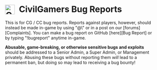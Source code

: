 <h1><img style="vertical-align: text-bottom; padding-right: 0.5em" src="https://user-images.githubusercontent.com/46431715/66693895-e9d9ac00-ec7b-11e9-88f1-f67f242f04a8.png" alt="CivilGamers Logo" width="32px" height="32px">CivilGamers Bug Reports</h1>
This is for CG / CC bug reports. Reports against players, however, should instead be made in-game by using "@\<message\>" or in a post on our [forums][Complaints]. You can make a bug report on GitHub [here][Bug Report] or by typing "!bugreport" anytime in-game.

**Abusable, game-breaking, or otherwise sensitive bugs and exploits** should be addressed to a Senior Admin, a Super Admin, or Management privately. Abusing these bugs without reporting them *will* lead to a permanent ban, but doing so may lead to receiving a bug bounty!

<!-- Links -->
[Complaints]: https://www.civilgamers.com/forum/m/18343296/viewforum/3788723
[Bug Report]: ../../issues/new?assignees=&labels=bug&template=bug-report.md&title=Untitled+Bug+Report

[Website]: https://www.civilgamers.com/
[Forums]: https://www.civilgamers.com/forum/
[Discord]: https://discord.gg/ERHYg5X
[TeamSpeak]: ts3server://167.114.60.251/?port=9194&nickname=Web%20Guest
[Steam Group]: https://steamcommunity.com/groups/CivilGamers
[Twitter]: https://twitter.com/civilgamersrp/
